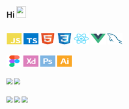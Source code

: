 ## Hi <img src="https://media.giphy.com/media/hvRJCLFzcasrR4ia7z/giphy.gif" width="25px" height="30px" />

<div style="display: inline_block"><br>
  <img align="center" alt="Rafa-Js" height="30" width="40" src="https://raw.githubusercontent.com/devicons/devicon/master/icons/javascript/javascript-plain.svg">
  <img align="center" alt="Rafa-Ts" height="30" width="40" src="https://raw.githubusercontent.com/devicons/devicon/master/icons/typescript/typescript-plain.svg">
  <img align="center" alt="Rafa-HTML" height="30" width="40" src="https://raw.githubusercontent.com/devicons/devicon/master/icons/html5/html5-original.svg">
  <img align="center" alt="CSS" height="30" width="40" src="https://raw.githubusercontent.com/devicons/devicon/master/icons/css3/css3-original.svg">
   <img align="center" alt="Rafa-React" height="30" width="40" src="https://raw.githubusercontent.com/devicons/devicon/master/icons/react/react-original.svg">
   <img align="center" alt="Rafa-vue" height="30" width="40" src="https://raw.githubusercontent.com/devicons/devicon/master/icons/vuejs/vuejs-original.svg"> 
  <img align="center" alt="my-sql" height="30" width="40" src="https://raw.githubusercontent.com/devicons/devicon/master/icons/mysql/mysql-plain.svg">

  ##
   <div>
    <img align="center" alt="figma" height="30" width="40" src="https://raw.githubusercontent.com/devicons/devicon/master/icons/figma/figma-original.svg">
    <img align="center" alt="xd" height="30" width="40" src="https://raw.githubusercontent.com/devicons/devicon/master/icons/xd/xd-plain.svg">
    <img align="center" alt="photoshop" height="30" width="40" src="https://raw.githubusercontent.com/devicons/devicon/master/icons/photoshop/photoshop-plain.svg">
    <img align="center" alt=illustrator" height="30" width="40" src="https://raw.githubusercontent.com/devicons/devicon/master/icons/illustrator/illustrator-plain.svg">
  </div>
   
<!--   <img align="right" alt="Rafa-pic" height="150" style="border-radius:50px;" src="https://media.discordapp.net/attachments/639956127056134178/890373478988013628/Publicacoes_Instagram_1_1.png?width=676&height=676"> -->
</div>

##
<div>
   <img height="170em" src="https://github-readme-stats.vercel.app/api?username=GMDorneles&show_icons=true&theme=tokyonight&include_all_commits=true&count_private=true"/>
    <img height="170em" src="https://github-readme-stats.vercel.app/api/top-langs/?username=GMDorneles&layout=compact&langs_count=16&theme=tokyonight"/>
</div>
                                                                                                                                                      
##

<div> 
  <a href="https://www.instagram.com/gabrielly.maldonadoo/" target="_blank"><img src="https://img.shields.io/badge/-Instagram-%23E4405F?style=for-the-badge&logo=instagram&logoColor=white" target="_blank"></a>
  <a href = "mailto:gabrielly.maldonadoo@gmail.com"><img src="https://img.shields.io/badge/-Gmail-%23333?style=for-the-badge&logo=gmail&logoColor=white" target="_blank"></a>
  <a href="https://www.linkedin.com/in/gabrielly-maldonado-dorneles-90191817b/" target="_blank"><img src="https://img.shields.io/badge/-LinkedIn-%230077B5?style=for-the-badge&logo=linkedin&logoColor=white" target="_blank"></a> 
  
  
</div>
